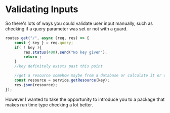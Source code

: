 # Validating Inputs

So there's lots of ways you could validate user input manually, such as checking if a query parameter was set or not with a guard.

``` typescript
routes.get("/", async (req, res) => {
    const { key } = req.query;
    if( ! key ){
        res.status(400).send("No key given");
        return ;
    }
    //key definitely exists past this point

    //get a resource somehow maybe from a database or calculate it or whatever
    const resource = service.getResource(key);
    res.json(resource);
});
```

However I wanted to take the opportunity to introduce you to a package that makes run time type checking a lot better.
